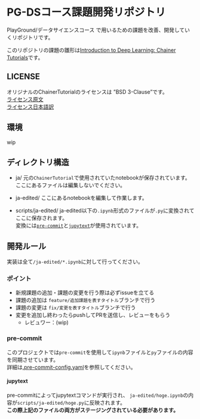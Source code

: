 # PG-DSコース課題開発リポジトリ
PlayGround/データサイエンスコース で用いるための課題を改善、開発していくリポジトリです。  

このリポジトリの課題の雛形は[Introduction to Deep Learning: Chainer Tutorials](https://tutorials.chainer.org/)です。  

## LICENSE
オリジナルのChainerTutorialのライセンスは ”BSD 3-Clause”です。  
[ライセンス原文](LICENSE)  
[ライセンス日本語訳](LICENSE-ja)

## 環境
wip

## ディレクトリ構造
- ja/
    元の`ChainerTutorial`で使用されていたnotebookが保存されています。  
    ここにあるファイルは編集しないでください。

- ja-edited/
    ここにあるnotebookを編集して作業します。  
    
- scripts/ja-edited/
    ja-edited以下の`.ipynb`形式のファイルが`.py`に変換されてここに保存されます。  
    変換には[`pre-commit`](https://pre-commit.com/)と[`jupytext`](https://jupytext.readthedocs.io/en/latest/index.html)が使用されています。

## 開発ルール
実装は全て`/ja-edited/*.ipynb`に対して行ってください。
### ポイント
- 新規課題の追加・課題の変更を行う際は必ずissueを立てる
- 課題の追加は `feature/追加課題を表すタイトル`ブランチで行う
- 課題の変更は `fix/変更を表すタイトル`ブランチで行う
- 変更を追加し終わったらpushしてPRを送信し、レビューをもらう
    - レビュワー：(wip)

### pre-commit
このプロジェクトでは`pre-commit`を使用して`ipynb`ファイルと`py`ファイルの内容を同期させています。  
詳細は[.pre-commit-config.yaml]()を参照してください。
#### jupytext
pre-commitによってjupytextコマンドが実行され、
`ja-edited/hoge.ipynb`の内容が`scripts/ja-edited/hoge.py`に反映されます。  
**この際上記のファイルの両方がステージングされている必要があります。**
